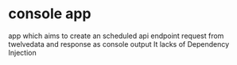 # console app
app which aims to create an scheduled api endpoint request from twelvedata and response as console output
It lacks of Dependency Injection
